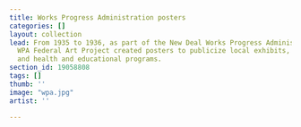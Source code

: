 ```yaml
---
title: Works Progress Administration posters
categories: []
layout: collection
lead: From 1935 to 1936, as part of the New Deal Works Progress Administration, the
  WPA Federal Art Project created posters to publicize local exhibits, theater productions
  and health and educational programs.
section_id: 19058808
tags: []
thumb: ''
image: "wpa.jpg"
artist: ''

---
```

